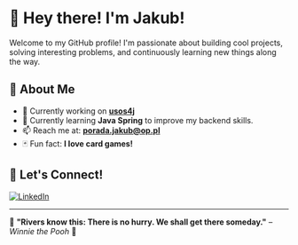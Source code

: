 # 👋 Hey there! I'm Jakub!

Welcome to my GitHub profile! I'm passionate about building cool projects, solving interesting problems, and continuously learning new things along the way.

## 🚀 About Me  
- 🔭 Currently working on **[usos4j](https://github.com/WMS-DEV/usos4j)** 
- 🌱 Currently learning **Java Spring** to improve my backend skills.  
- 📫 Reach me at: **porada.jakub@op.pl**  
- 🃏 Fun fact: **I love card games!** 

## 🌟 Let's Connect!  
[![LinkedIn](https://img.shields.io/badge/LinkedIn-Connect-blue?style=for-the-badge&logo=linkedin&logoColor=white)](https://linkedin.com/in/jakub-porada/)

---

🌊 **"Rivers know this: There is no hurry. We shall get there someday."** – *Winnie the Pooh* 🍯

